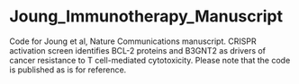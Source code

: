 # Joung_Immunotherapy_Manuscript
Code for Joung et al, Nature Communications manuscript. CRISPR activation screen identifies BCL-2 proteins and B3GNT2 as drivers of cancer resistance to T cell-mediated cytotoxicity. Please note that the code is published as is for reference.
